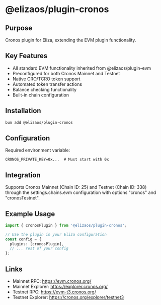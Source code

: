 # @elizaos/plugin-cronos

## Purpose
Cronos plugin for Eliza, extending the EVM plugin functionality.

## Key Features
- All standard EVM functionality inherited from @elizaos/plugin-evm
- Preconfigured for both Cronos Mainnet and Testnet
- Native CRO/TCRO token support
- Automated token transfer actions
- Balance checking functionality
- Built-in chain configuration

## Installation
```bash
bun add @elizaos/plugin-cronos
```

## Configuration
Required environment variable:
```env
CRONOS_PRIVATE_KEY=0x...  # Must start with 0x
```

## Integration
Supports Cronos Mainnet (Chain ID: 25) and Testnet (Chain ID: 338) through the settings.chains.evm configuration with options "cronos" and "cronosTestnet".

## Example Usage
```typescript
import { cronosPlugin } from '@elizaos/plugin-cronos';

// Use the plugin in your Eliza configuration
const config = {
  plugins: [cronosPlugin],
  // ... rest of your config
};
```

## Links
- Mainnet RPC: https://evm.cronos.org/
- Mainnet Explorer: https://explorer.cronos.org/
- Testnet RPC: https://evm-t3.cronos.org/
- Testnet Explorer: https://cronos.org/explorer/testnet3

